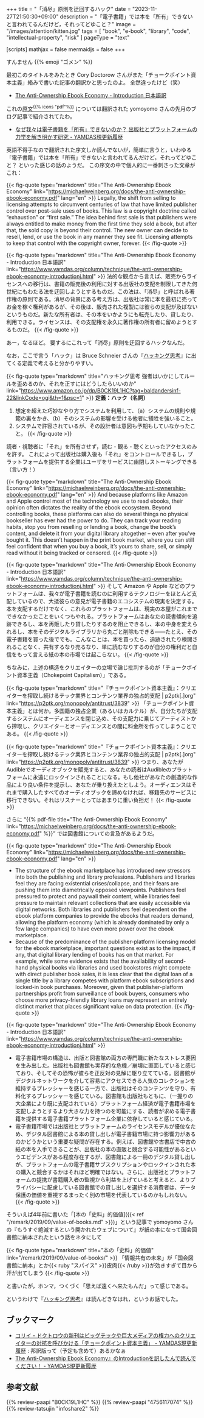+++
title = "「消尽」原則を迂回するハック"
date =  "2023-11-27T21:50:30+09:00"
description = "「電子書籍」では本を「所有」できないと言われてるんだけど，それってどゆこと？"
image = "/images/attention/kitten.jpg"
tags = [ "book", "e-book", "library", "code", "intellectual-property", "risk" ]
pageType = "text"

[scripts]
  mathjax = false
  mermaidjs = false
+++

すんません {{% emoji "ゴメン" %}}

最初このタイトルをみたとき Cory Doctorow さんがまた「チョークポイント資本主義」絡みで書いた記事の翻訳かと思ったのよ。
全然違ったけど（笑）

- [The Anti-Ownership Ebook Economy - Introduction 日本語訳](https://www.yamdas.org/column/technique/the-anti-ownership-ebook-economy-introductionj.html)

これの[原文<sup>{{% icons "pdf"%}}</sup>](https://michaelweinberg.org/docs/the-anti-ownership-ebook-economy.pdf "The Anti-Ownership Ebook Economy") については翻訳された yomoyomo さんの先月のブログ記事で紹介されてたわ。

- [なぜ我々は電子書籍を「所有」できないのか？ 出版社とプラットフォームの力学を解き明かす研究 - YAMDAS現更新履歴](https://yamdas.hatenablog.com/entry/20231030/anti-ownership-ebook-economy)

英語不得手なので翻訳された序文しか読んでないが，簡単に言うと，いわゆる「電子書籍」では本を「所有」できないと言われてるんだけど，それってどゆこと？ といった感じの話のようだ。
この序文の中で個人的に一番刺さった文章がこれ：

{{< fig-quote type="markdown" title="The Anti-Ownership Ebook Economy" link="https://michaelweinberg.org/docs/the-anti-ownership-ebook-economy.pdf" lang="en" >}}
Legally, the shift from selling to licensing attempts to circumvent centuries of law that have limited publisher control over post-sale uses of books. This law is a copyright doctrine called “exhaustion” or “first sale.” The idea behind first sale is that publishers were always entitled to make money from the first time they sold a book, but after that, the sold copy is beyond their control. The new owner can decide to resell, lend, or use the book in any manner they see fit. Licensing attempts to keep that control with the copyright owner, forever.
{{< /fig-quote >}}

{{< fig-quote type="markdown" title="The Anti-Ownership Ebook Economy - Introduction 日本語訳" link="https://www.yamdas.org/column/technique/the-anti-ownership-ebook-economy-introductionj.html" >}}
法的な観点から言えば、販売からライセンスへの移行は、書籍の販売後の利用に対する出版社の支配を制限してきた何世紀にもわたる法を迂回しようとするものだ。この法は、「消尽」と呼ばれる著作権の原則である。消尽の背景にある考え方は、出版社は常に本を最初に売ってお金を稼ぐ権利があるが、その後は、販売された複製には彼らの支配が及ばないというものだ。新たな所有者は、その本をいかようにも転売したり、貸したり、利用できる。ライセンスは、その支配権を永久に著作権の所有者に留めようとするものだ。
{{< /fig-quote >}}

あー，なるほど。
要するにこれって「消尽」原則を迂回するハックなんだ。

なお，ここで言う「ハック」は Bruce Schneier さんの『[ハッキング思考](https://www.amazon.co.jp/dp/B0CK19L1HC?tag=baldandersinf-22&linkCode=ogi&th=1&psc=1)』に出てくる定義で考えると分かりやすい。

{{< fig-quote type="markdown" title="ハッキング思考 強者はいかにしてルールを歪めるのか、それを正すにはどうしたらいいのか" link="https://www.amazon.co.jp/dp/B0CK19L1HC?tag=baldandersinf-22&linkCode=ogi&th=1&psc=1" >}}
**定義：ハック（名詞）**

1. 想定を超えた巧妙なやり方でシステムを利用して、（a）システムの規則や規範の裏をかき、（b）そのシステムの影響を受ける他者に犠牲を強いること。
2. システムで許容されているが、その設計者は意図も予期もしていなかったこと。
{{< /fig-quote >}}

読者・視聴者に「それ」を所有させず，読む・観る・聴くといったアクセスのみを許す。
これによって出版社は購入後も「それ」をコントロールできるし，プラットフォームを提供する企業はユーザをサービスに幽閉しストーキングできる（言い方！）

{{< fig-quote type="markdown" title="The Anti-Ownership Ebook Economy" link="https://michaelweinberg.org/docs/the-anti-ownership-ebook-economy.pdf" lang="en" >}}
And because platforms like Amazon and Apple control most of the technology we use to read ebooks, their opinion often dictates the reality of the ebook ecosystem. Beyond controlling books, these platforms can also do several things no physical bookseller has ever had the power to do. They can track your reading habits, stop you from reselling or lending a book, change the book’s content, and delete it from your digital library altogether – even after you’ve bought it. This doesn’t happen in the print book market, where you can still feel confident that when you buy a book, it’s yours to share, sell, or simply read without it being tracked or censored.
{{< /fig-quote >}}

{{< fig-quote type="markdown" title="The Anti-Ownership Ebook Economy - Introduction 日本語訳" link="https://www.yamdas.org/column/technique/the-anti-ownership-ebook-economy-introductionj.html" >}}
そして Amazon や Apple などのプラットフォームは、我々が電子書籍を読むのに利用するテクノロジーをほとんど支配しているので、大抵彼らの意見が電子書籍のエコシステムの現実を決定する。本を支配するだけでなく、これらのプラットフォームは、現実の本屋がこれまでできなかったことをいくつもやれる。プラットフォームはあなたの読書傾向を追跡できるし、本を再販したり貸したりするのを阻止できるし、本の中身を変えられるし、本をそのデジタルライブラリから丸ごと削除もできる――たとえ、その電子書籍を買った後ででも。こんなことは、本を買ったら、追跡されたり検閲されることなく、共有するなり売るなり、単に読むなりするのが自分の権利だと自信をもって言える紙の本の市場では起こらない。
{{< /fig-quote >}}

ちなみに，上述の構造をクリエイターの立場で論じ批判するのが「チョークポイント資本主義（Chokepoint Capitalism）」である。

{{< fig-quote type="markdown" title="『チョークポイント資本主義』：クリエイターを搾取し続けるテック業界とコンテンツ業界の独占的支配 | p2ptk[.]org" link="https://p2ptk.org/monopoly/antitrust/3839" >}}
「チョークポイント資本主義」とは何か。多国籍の独占企業（あるいはカルテル）が、自分たちが支配するシステムにオーディエンスを閉じ込め、その支配力に乗じてアーティストから搾取し、クリエイターとオーディエンスとの間に料金所を作ってしまうことである。
{{< /fig-quote >}}

{{< fig-quote type="markdown" title="『チョークポイント資本主義』：クリエイターを搾取し続けるテック業界とコンテンツ業界の独占的支配 | p2ptk[.]org" link="https://p2ptk.org/monopoly/antitrust/3839" >}}
つまり、あなたがAudibleでオーディオブックを販売すると、あなたの読者はAudibleのプラットフォームに永遠にロックインされることになる。もし他社があなたの創造的な作品により良い条件を提示し、あなたが乗り換えたとしよう。オーディエンスはそれまで購入したすべてのオーディオブックを諦めなければ、移籍先のサービスに移行できない。それはリスナーとってはあまりに重い負担だ！
{{< /fig-quote >}}

さらに “{{% pdf-file title="The Anti-Ownership Ebook Economy" link="https://michaelweinberg.org/docs/the-anti-ownership-ebook-economy.pdf" %}}” では図書館についての言及があるようだ。

{{< fig-quote type="markdown" title="The Anti-Ownership Ebook Economy" link="https://michaelweinberg.org/docs/the-anti-ownership-ebook-economy.pdf" lang="en" >}}
- The structure of the ebook marketplace has introduced new stressors into both the publishing and library professions. Publishers and libraries feel they are facing existential crises/collapse, and their fears are pushing them into diametrically opposed viewpoints. Publishers feel pressured to protect and paywall their content, while libraries feel pressure to maintain relevant collections that are easily accessible via digital networks. Both libraries and publishers feel dependent on the ebook platform companies to provide the ebooks that readers demand, allowing the platform economy (which is already dominated by only a few large companies) to have even more power over the ebook marketplace.
- Because of the predominance of the publisher-platform licensing model for the ebook marketplace, important questions exist as to the impact, if any, that digital library lending of books has on that market. For example, while some evidence exists that the availability of second-hand physical books via libraries and used bookstores might compete with direct publisher book sales, it is less clear that the digital loan of a single title by a library competes with platform ebook subscriptions and locked-in book purchases. Moreover, given that publisher-platform partnerships profit from surveillance of book buyers, consumers who choose more privacy-friendly library loans may represent an entirely distinct market that places significant value on data protection.
{{< /fig-quote >}}

{{< fig-quote type="markdown" title="The Anti-Ownership Ebook Economy - Introduction 日本語訳" link="https://www.yamdas.org/column/technique/the-anti-ownership-ebook-economy-introductionj.html" >}}
- 電子書籍市場の構造は、出版と図書館の両方の専門職に新たなストレス要因を生み出した。出版社も図書館も実存的な危機／崩壊に直面していると感じており、そしてその恐怖が彼らを正反対の見解に駆り立てている。図書館がデジタルネットワークを介して容易にアクセスできる人気のコレクションを維持するプレッシャーを感じる一方で、出版社はそのコンテンツを守り、有料化するプレッシャーを感じている。図書館も出版社もともに、（一握りの大企業により既に支配されている）プラットフォーム経済が電子書籍市場を支配しようとするより大きな力を持つのを可能にする、読者が求める電子書籍を提供する電子書籍プラットフォーム企業に依存していると感じている。
- 電子書籍市場では出版社とプラットフォームのライセンスモデルが優位なため、デジタル図書館による本の貸し出しが電子書籍市場に持つ影響力があるのかどうかという重要な疑問が存在する。例えば、図書館や古書店で中古の紙の本を入手できることが、出版社の本の直販と競合する可能性があるというエビデンスがある程度存在するが、図書館による一冊のデジタル貸し出しが、プラットフォームの電子書籍サブスクリプションやロックインされた本の購入と競合するかはそれほど明確ではない。さらに、出版社とプラットフォームの提携が書籍購入者の監視から利益を上げていると考えると、よりプライバシーに配慮している図書館での貸し出しを選択する消費者は、データ保護の価値を重視するまったく別の市場を代表しているのかもしれない。
{{< /fig-quote >}}

そういえば4年前に書いた「[本の「史料」的価値]({{< ref "/remark/2019/09/value-of-books.md" >}})」という記事で yomoyomo さんの『もうすぐ絶滅するという開かれたウェブについて』が紙の本になって国会図書館に納本されたという話をネタにして

{{< fig-quote type="markdown" title="本の「史料」的価値" link="/remark/2019/09/value-of-books/" >}}
「情報共有の未来」が「国会図書館に納本」とか{{< ruby "スパイス" >}}皮肉{{< /ruby >}}が効きすぎて目から汗が出てしまう
{{< /fig-quote >}}

と書いたが，ホンマ，つくづく「思えば遠くへ来たもんだ」って感じである。

というわけで『[ハッキング思考](https://www.amazon.co.jp/dp/B0CK19L1HC?tag=baldandersinf-22&linkCode=ogi&th=1&psc=1)』は読んどきなはれ，というお話でした。

## ブックマーク

- [コリイ・ドクトロウの新刊はビッグテックや巨大メディアの権力へのクリエイターの対抗を呼びかける「チョークポイント資本主義」 - YAMDAS現更新履歴](https://yamdas.hatenablog.com/entry/20220829/chokepoint-capitalism) : 邦訳版って（予定も含めて）あるかなぁ
- [The Anti-Ownership Ebook Economy』のIntroductionを訳したんで読んでください！ - YAMDAS現更新履歴](https://yamdas.hatenablog.com/entry/20231127/anti-ownership-ebook-economy)

## 参考文献

{{% review-paapi "B0CK19L1HC" %}} <!-- ハッキング思考 Kindle 版 -->
{{% review-paapi "4756117074" %}} <!-- 本の未来 -->
{{% review-tatsujin "infoshare2" %}} <!-- 続・情報共有の未来 -->
